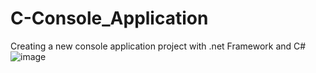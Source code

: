 # C-Console_Application
Creating a new console application project with .net Framework and C#
![image](https://user-images.githubusercontent.com/67391846/136073907-04565a65-e87a-4531-982f-ab0c7da1eae8.png)
